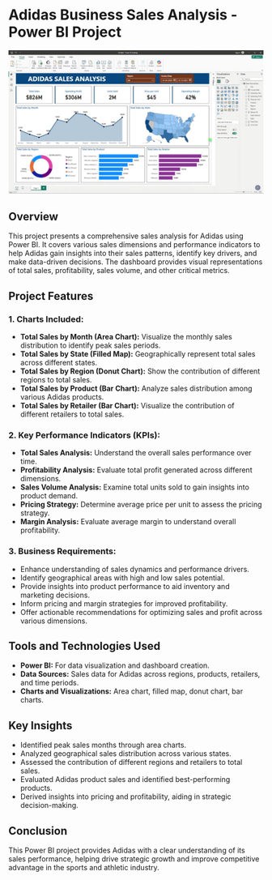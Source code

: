 # Adidas Business Sales Analysis - Power BI Project

![Adidas Sales Analysis Dashboard](./dashboard.jpg)

## Overview
This project presents a comprehensive sales analysis for Adidas using Power BI. It covers various sales dimensions and performance indicators to help Adidas gain insights into their sales patterns, identify key drivers, and make data-driven decisions. The dashboard provides visual representations of total sales, profitability, sales volume, and other critical metrics.

## Project Features

### 1. **Charts Included:**
   - **Total Sales by Month (Area Chart):** Visualize the monthly sales distribution to identify peak sales periods.
   - **Total Sales by State (Filled Map):** Geographically represent total sales across different states.
   - **Total Sales by Region (Donut Chart):** Show the contribution of different regions to total sales.
   - **Total Sales by Product (Bar Chart):** Analyze sales distribution among various Adidas products.
   - **Total Sales by Retailer (Bar Chart):** Visualize the contribution of different retailers to total sales.

### 2. **Key Performance Indicators (KPIs):**
   - **Total Sales Analysis:** Understand the overall sales performance over time.
   - **Profitability Analysis:** Evaluate total profit generated across different dimensions.
   - **Sales Volume Analysis:** Examine total units sold to gain insights into product demand.
   - **Pricing Strategy:** Determine average price per unit to assess the pricing strategy.
   - **Margin Analysis:** Evaluate average margin to understand overall profitability.

### 3. **Business Requirements:**
   - Enhance understanding of sales dynamics and performance drivers.
   - Identify geographical areas with high and low sales potential.
   - Provide insights into product performance to aid inventory and marketing decisions.
   - Inform pricing and margin strategies for improved profitability.
   - Offer actionable recommendations for optimizing sales and profit across various dimensions.

## Tools and Technologies Used
- **Power BI:** For data visualization and dashboard creation.
- **Data Sources:** Sales data for Adidas across regions, products, retailers, and time periods.
- **Charts and Visualizations:** Area chart, filled map, donut chart, bar charts.

## Key Insights
- Identified peak sales months through area charts.
- Analyzed geographical sales distribution across various states.
- Assessed the contribution of different regions and retailers to total sales.
- Evaluated Adidas product sales and identified best-performing products.
- Derived insights into pricing and profitability, aiding in strategic decision-making.

## Conclusion
This Power BI project provides Adidas with a clear understanding of its sales performance, helping drive strategic growth and improve competitive advantage in the sports and athletic industry.
